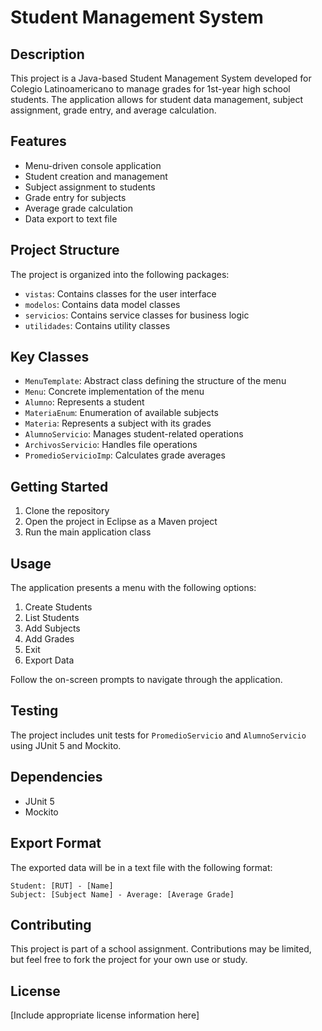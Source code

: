 # Student Management System

## Description
This project is a Java-based Student Management System developed for Colegio Latinoamericano to manage grades for 1st-year high school students. The application allows for student data management, subject assignment, grade entry, and average calculation.

## Features
- Menu-driven console application
- Student creation and management
- Subject assignment to students
- Grade entry for subjects
- Average grade calculation
- Data export to text file

## Project Structure
The project is organized into the following packages:
- `vistas`: Contains classes for the user interface
- `modelos`: Contains data model classes
- `servicios`: Contains service classes for business logic
- `utilidades`: Contains utility classes

## Key Classes
- `MenuTemplate`: Abstract class defining the structure of the menu
- `Menu`: Concrete implementation of the menu
- `Alumno`: Represents a student
- `MateriaEnum`: Enumeration of available subjects
- `Materia`: Represents a subject with its grades
- `AlumnoServicio`: Manages student-related operations
- `ArchivosServicio`: Handles file operations
- `PromedioServicioImp`: Calculates grade averages

## Getting Started
1. Clone the repository
2. Open the project in Eclipse as a Maven project
3. Run the main application class

## Usage
The application presents a menu with the following options:
1. Create Students
2. List Students
3. Add Subjects
4. Add Grades
5. Exit
6. Export Data

Follow the on-screen prompts to navigate through the application.

## Testing
The project includes unit tests for `PromedioServicio` and `AlumnoServicio` using JUnit 5 and Mockito.

## Dependencies
- JUnit 5
- Mockito

## Export Format
The exported data will be in a text file with the following format:
```
Student: [RUT] - [Name]
Subject: [Subject Name] - Average: [Average Grade]
```

## Contributing
This project is part of a school assignment. Contributions may be limited, but feel free to fork the project for your own use or study.

## License
[Include appropriate license information here]
